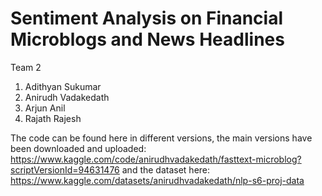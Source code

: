 # Sentiment Analysis on Financial Microblogs and News Headlines

Team 2

1. Adithyan Sukumar
2. Anirudh Vadakedath
3. Arjun Anil
4. Rajath Rajesh

The code can be found here in different versions, the main versions have been downloaded and uploaded: https://www.kaggle.com/code/anirudhvadakedath/fasttext-microblog?scriptVersionId=94631476
and the dataset here: https://www.kaggle.com/datasets/anirudhvadakedath/nlp-s6-proj-data

